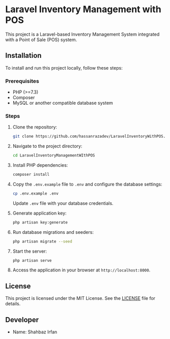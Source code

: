 # Laravel Inventory Management with POS

This project is a Laravel-based Inventory Management System integrated with a Point of Sale (POS) system.

## Installation

To install and run this project locally, follow these steps:

### Prerequisites

- PHP (>=7.3)
- Composer
- MySQL or another compatible database system

### Steps

1. Clone the repository:

    ```bash
    git clone https://github.com/hassanrazadev/LaravelInventoryWithPOS.git
    ```

2. Navigate to the project directory:

    ```bash
    cd LaravelInventoryManagementWIthPOS
    ```

3. Install PHP dependencies:

    ```bash
    composer install
    ```

4. Copy the `.env.example` file to `.env` and configure the database settings:

    ```bash
    cp .env.example .env
    ```

   Update `.env` file with your database credentials.

5. Generate application key:

    ```bash
    php artisan key:generate
    ```

6. Run database migrations and seeders:

    ```bash
    php artisan migrate --seed
    ```

7. Start the server:

    ```bash
    php artisan serve
    ```

8. Access the application in your browser at `http://localhost:8000`.

## License

This project is licensed under the MIT License. See the [LICENSE](LICENSE) file for details.

## Developer

- Name: Shahbaz Irfan

